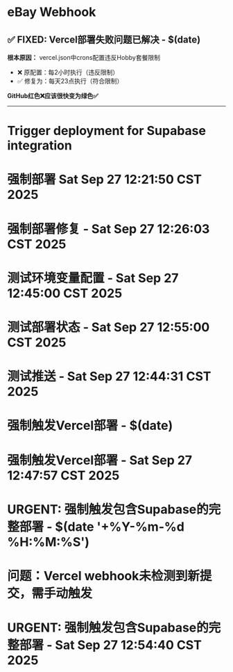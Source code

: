 # eBay Webhook

## ✅ FIXED: Vercel部署失败问题已解决 - $(date)

**根本原因：** vercel.json中crons配置违反Hobby套餐限制
- ❌ 原配置：每2小时执行（违反限制）
- ✅ 修复为：每天23点执行（符合限制）

**GitHub红色❌应该很快变为绿色✅**

---

# Trigger deployment for Supabase integration
# 强制部署 Sat Sep 27 12:21:50 CST 2025
# 强制部署修复 - Sat Sep 27 12:26:03 CST 2025
# 测试环境变量配置 - Sat Sep 27 12:45:00 CST 2025
# 测试部署状态 - Sat Sep 27 12:55:00 CST 2025
# 测试推送 - Sat Sep 27 12:44:31 CST 2025
# 强制触发Vercel部署 - $(date)
# 强制触发Vercel部署 - Sat Sep 27 12:47:57 CST 2025
# URGENT: 强制触发包含Supabase的完整部署 - $(date '+%Y-%m-%d %H:%M:%S')
# 问题：Vercel webhook未检测到新提交，需手动触发
# URGENT: 强制触发包含Supabase的完整部署 - Sat Sep 27 12:54:40 CST 2025
